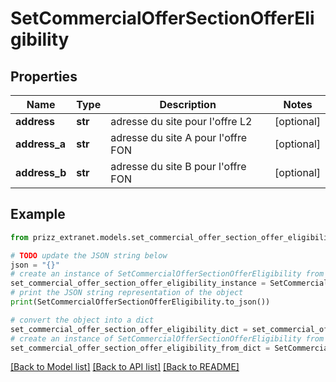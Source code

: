 # SetCommercialOfferSectionOfferEligibility


## Properties

Name | Type | Description | Notes
------------ | ------------- | ------------- | -------------
**address** | **str** | adresse du site pour l&#39;offre L2 | [optional] 
**address_a** | **str** | adresse du site A pour l&#39;offre FON | [optional] 
**address_b** | **str** | adresse du site B pour l&#39;offre FON | [optional] 

## Example

```python
from prizz_extranet.models.set_commercial_offer_section_offer_eligibility import SetCommercialOfferSectionOfferEligibility

# TODO update the JSON string below
json = "{}"
# create an instance of SetCommercialOfferSectionOfferEligibility from a JSON string
set_commercial_offer_section_offer_eligibility_instance = SetCommercialOfferSectionOfferEligibility.from_json(json)
# print the JSON string representation of the object
print(SetCommercialOfferSectionOfferEligibility.to_json())

# convert the object into a dict
set_commercial_offer_section_offer_eligibility_dict = set_commercial_offer_section_offer_eligibility_instance.to_dict()
# create an instance of SetCommercialOfferSectionOfferEligibility from a dict
set_commercial_offer_section_offer_eligibility_from_dict = SetCommercialOfferSectionOfferEligibility.from_dict(set_commercial_offer_section_offer_eligibility_dict)
```
[[Back to Model list]](../README.md#documentation-for-models) [[Back to API list]](../README.md#documentation-for-api-endpoints) [[Back to README]](../README.md)


